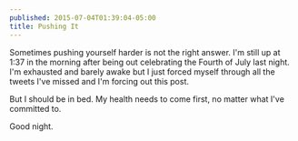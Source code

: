 ```yaml
---
published: 2015-07-04T01:39:04-05:00
title: Pushing It
---
```

Sometimes pushing yourself harder is not the right answer. I'm still up at 1:37 in the morning after being out celebrating the Fourth of July last night. I'm exhausted and barely awake but I just forced myself through all the tweets I've missed and I'm forcing out this post.

But I should be in bed. My health needs to come first, no matter what I've committed to.

Good night.